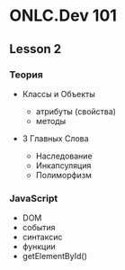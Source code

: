 # ONLC.Dev 101
## Lesson 2

### Теория

* Классы и Объекты
   * атрибуты (свойства)
   * методы

* 3 Главных Слова
   * Наследование
   * Инкапсуляция
   * Полиморфизм

### JavaScript

* DOM
* события
* синтаксис
* функции
* getElementById()